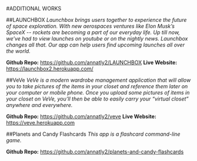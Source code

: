 #ADDITIONAL WORKS

##LAUNCHBOX 
*Launchbox brings users together to experience the future of space exploration. With new aerospaces ventures like Elon Musk’s SpaceX -- rockets are becoming a part of our everyday life. Up till now, we’ve had to view launches on youtube or on the nightly news. Launchbox changes all that. Our app can help users find upcoming launches all over the world.*

**Github Repo:** https://github.com/annatly2/LAUNCHBOX
**Live Website:** https://launchbox2.herokuapp.com/

##VeVe
*VeVe is a modern wardrobe management application that will allow you to take pictures of the items in your closet and reference them later on your computer or mobile phone. Once you upload some pictures of items in your closet on VeVe, you’ll then be able to easily carry your “virtual closet” anywhere and everywhere.*

**Github Repo:** https://github.com/annatly2/veve
**Live Website:** https://veve.herokuapp.com


##Planets and Candy Flashcards
*This app is a flashcard command-line game.*

**Github Repo:** https://github.com/annatly2/planets-and-candy-flashcards
